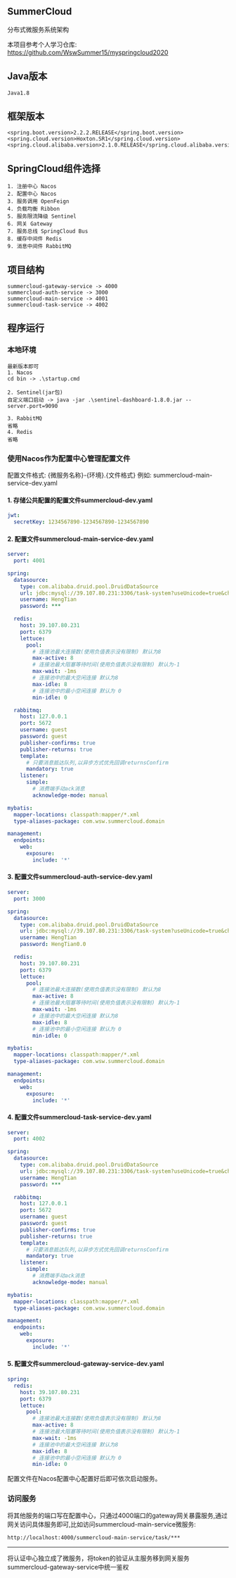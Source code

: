 ## SummerCloud

分布式微服务系统架构

本项目参考个人学习仓库: https://github.com/WswSummer15/myspringcloud2020

## Java版本

```text
Java1.8
```

## 框架版本

```text
<spring.boot.version>2.2.2.RELEASE</spring.boot.version>
<spring.cloud.version>Hoxton.SR1</spring.cloud.version>
<spring.cloud.alibaba.version>2.1.0.RELEASE</spring.cloud.alibaba.version>
```

## SpringCloud组件选择

```text
1. 注册中心 Nacos
2. 配置中心 Nacos
3. 服务调用 OpenFeign
4. 负载均衡 Ribbon
5. 服务限流降级 Sentinel
6. 网关 Gateway
7. 服务总线 SpringCloud Bus
8. 缓存中间件 Redis
9. 消息中间件 RabbitMQ
```

## 项目结构

```text
summercloud-gateway-service -> 4000
summercloud-auth-service -> 3000
summercloud-main-service -> 4001
summercloud-task-service -> 4002
```

## 程序运行

### 本地环境

```text
最新版本即可
1. Nacos
cd bin -> .\startup.cmd

2. Sentinel(jar包)
自定义端口启动 -> java -jar .\sentinel-dashboard-1.8.0.jar --server.port=9090

3. RabbitMQ
省略
4. Redis
省略
```

### 使用Nacos作为配置中心管理配置文件

配置文件格式: {微服务名称}-{环境}.{文件格式} 例如: summercloud-main-service-dev.yaml

#### 1. 存储公共配置的配置文件summercloud-dev.yaml

```yaml
jwt:
  secretKey: 1234567890-1234567890-1234567890
```

#### 2. 配置文件summercloud-main-service-dev.yaml

```yaml
server:
  port: 4001

spring:
  datasource:
    type: com.alibaba.druid.pool.DruidDataSource
    url: jdbc:mysql://39.107.80.231:3306/task-system?useUnicode=true&characterEncoding=utf8&serverTimezone=Asia/Shanghai
    username: HengTian
    password: ***

  redis:
    host: 39.107.80.231
    port: 6379
    lettuce:
      pool:
        # 连接池最大连接数(使用负值表示没有限制) 默认为8
        max-active: 8
        # 连接池最大阻塞等待时间(使用负值表示没有限制) 默认为-1
        max-wait: -1ms
        # 连接池中的最大空闲连接 默认为8
        max-idle: 8
        # 连接池中的最小空闲连接 默认为 0
        min-idle: 0

  rabbitmq:
    host: 127.0.0.1
    port: 5672
    username: guest
    password: guest
    publisher-confirms: true
    publisher-returns: true
    template:
      # 只要消息抵达队列,以异步方式优先回调returnsConfirm
      mandatory: true
    listener:
      simple:
        # 消费端手动ack消息
        acknowledge-mode: manual

mybatis:
  mapper-locations: classpath:mapper/*.xml
  type-aliases-package: com.wsw.summercloud.domain

management:
  endpoints:
    web:
      exposure:
        include: '*' 
```

#### 3. 配置文件summercloud-auth-service-dev.yaml

```yaml
server:
  port: 3000

spring:
  datasource:
    type: com.alibaba.druid.pool.DruidDataSource
    url: jdbc:mysql://39.107.80.231:3306/task-system?useUnicode=true&characterEncoding=utf8&serverTimezone=Asia/Shanghai
    username: HengTian
    password: HengTian0.0

  redis:
    host: 39.107.80.231
    port: 6379
    lettuce:
      pool:
        # 连接池最大连接数(使用负值表示没有限制) 默认为8
        max-active: 8
        # 连接池最大阻塞等待时间(使用负值表示没有限制) 默认为-1
        max-wait: -1ms
        # 连接池中的最大空闲连接 默认为8
        max-idle: 8
        # 连接池中的最小空闲连接 默认为 0
        min-idle: 0

mybatis:
  mapper-locations: classpath:mapper/*.xml
  type-aliases-package: com.wsw.summercloud.domain

management:
  endpoints:
    web:
      exposure:
        include: '*'
```

#### 4. 配置文件summercloud-task-service-dev.yaml

```yaml
server:
  port: 4002

spring:
  datasource:
    type: com.alibaba.druid.pool.DruidDataSource
    url: jdbc:mysql://39.107.80.231:3306/task-system?useUnicode=true&characterEncoding=utf8&serverTimezone=Asia/Shanghai
    username: HengTian
    password: ***

  rabbitmq:
    host: 127.0.0.1
    port: 5672
    username: guest
    password: guest
    publisher-confirms: true
    publisher-returns: true
    template:
      # 只要消息抵达队列,以异步方式优先回调returnsConfirm
      mandatory: true
    listener:
      simple:
        # 消费端手动ack消息
        acknowledge-mode: manual

mybatis:
  mapper-locations: classpath:mapper/*.xml
  type-aliases-package: com.wsw.summercloud.domain

management:
  endpoints:
    web:
      exposure:
        include: '*'
```

#### 5. 配置文件summercloud-gateway-service-dev.yaml

```yaml
spring:
  redis:
    host: 39.107.80.231
    port: 6379
    lettuce:
      pool:
        # 连接池最大连接数(使用负值表示没有限制) 默认为8
        max-active: 8
        # 连接池最大阻塞等待时间(使用负值表示没有限制) 默认为-1
        max-wait: -1ms
        # 连接池中的最大空闲连接 默认为8
        max-idle: 8
        # 连接池中的最小空闲连接 默认为 0
        min-idle: 0
```

配置文件在Nacos配置中心配置好后即可依次启动服务。

### 访问服务

将其他服务的端口写在配置中心，只通过4000端口的gateway网关暴露服务,通过网关访问具体服务即可,比如访问summercloud-main-service微服务:

```text
http://localhost:4000/summercloud-main-service/task/***
```
***
将认证中心独立成了微服务，将token的验证从主服务移到网关服务summercloud-gateway-service中统一鉴权